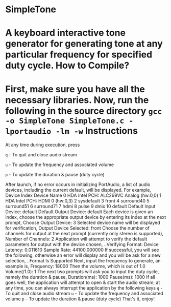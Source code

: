 SimpleTone
===========================
A keyboard interactive tone generator for generating tone at any particular frequency for specified duty cycle. 
How to Compile?
==========================
First, make sure you have all the necessary libraries. Now, run the following in the source directory `gcc -o SimpleTone SimpleTone.c -lportaudio -lm -w`
Instructions
==========================
At any time during execution, press

`q` - To quit and close audio stream

`u` - To update the frequency and associated volume

`p` - To update the duration & pause (duty cycle)
  
After launch, if no error occurs in initializing PortAudio, a list of audio devices, including the current default, will be displayed. For example,
		Device Index	Device Name
		0		HDA Intel PCH: ALC269VC Analog (hw:0,0)
		1		HDA Intel PCH: HDMI 0 (hw:0,3)
		2		sysdefault
		3		front
		4		surround40
		5		surround51
		6		surround71
		7		hdmi
		8		pulse
		9		dmix
		10		default
		Default Input Device: default
	Default Output Device: default
Each device is given an index, choose the appropriate output device by entering its index at the next prompt,
		Choose Output Device: 3
Selected device name will be displayed for verification,
		Output Device Selected: front
Choose the number of channels for output at the next prompt (currently only stereo is supported),
		Number of Channels: 2
Application will attempt to verify the default parameters for output with the device chosen,
		..Verifying Format:
		Device Latency: 0.011610
		Sample Rate: 44100.000000
If successful, you will see the following, otherwise an error will display and you will be ask for a new selection,
		..Format Is Supported
Next, input the frequency to generate, an example is,
		Frequency: 18000
Then the volume, which is out of 1.0
		Volume(/1.0): 1
The next two prompts will ask you to input the duty cycle, namely the duration & pause,
		Duration(ms): 1000
		Pause(ms): 1000
If all goes well, the application will attempt to open & start the audio stream; at any time, you can always interrupt the application by the following keys
`q` - To quit and close audio stream
`u` - To update the frequency and associated volume
`p` - To update the duration & pause (duty cycle)
That's it, enjoy!




